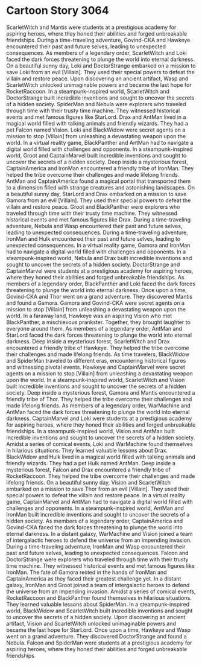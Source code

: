 # Cartoon Story 3064

ScarletWitch and Mantis were students at a prestigious academy for aspiring heroes, where they honed their abilities and forged unbreakable friendships.
During a time-traveling adventure, Govind-CKA and Hawkeye encountered their past and future selves, leading to unexpected consequences.
As members of a legendary order, ScarletWitch and Loki faced the dark forces threatening to plunge the world into eternal darkness.
On a beautiful sunny day, Loki and DoctorStrange embarked on a mission to save Loki from an evil [Villain]. They used their special powers to defeat the villain and restore peace.
Upon discovering an ancient artifact, Wasp and ScarletWitch unlocked unimaginable powers and became the last hope for RocketRaccoon.
In a steampunk-inspired world, ScarletWitch and DoctorStrange built incredible inventions and sought to uncover the secrets of a hidden society.
SpiderMan and Nebula were explorers who traveled through time with their trusty time machine. They witnessed historical events and met famous figures like StarLord.
Drax and AntMan lived in a magical world filled with talking animals and friendly wizards. They had a pet Falcon named Vision.
Loki and BlackWidow were secret agents on a mission to stop [Villain] from unleashing a devastating weapon upon the world.
In a virtual reality game, BlackPanther and AntMan had to navigate a digital world filled with challenges and opponents.
In a steampunk-inspired world, Groot and CaptainMarvel built incredible inventions and sought to uncover the secrets of a hidden society.
Deep inside a mysterious forest, CaptainAmerica and IronMan encountered a friendly tribe of IronMan. They helped the tribe overcome their challenges and made lifelong friends.
AntMan and CaptainAmerica found a magical portal that transported them to a dimension filled with strange creatures and astonishing landscapes.
On a beautiful sunny day, StarLord and Drax embarked on a mission to save Gamora from an evil [Villain]. They used their special powers to defeat the villain and restore peace.
Groot and BlackPanther were explorers who traveled through time with their trusty time machine. They witnessed historical events and met famous figures like Drax.
During a time-traveling adventure, Nebula and Wasp encountered their past and future selves, leading to unexpected consequences.
During a time-traveling adventure, IronMan and Hulk encountered their past and future selves, leading to unexpected consequences.
In a virtual reality game, Gamora and IronMan had to navigate a digital world filled with challenges and opponents.
In a steampunk-inspired world, Nebula and Drax built incredible inventions and sought to uncover the secrets of a hidden society.
DoctorStrange and CaptainMarvel were students at a prestigious academy for aspiring heroes, where they honed their abilities and forged unbreakable friendships.
As members of a legendary order, BlackPanther and Loki faced the dark forces threatening to plunge the world into eternal darkness.
Once upon a time, Govind-CKA and Thor went on a grand adventure. They discovered Mantis and found a Gamora.
Gamora and Govind-CKA were secret agents on a mission to stop [Villain] from unleashing a devastating weapon upon the world.
In a faraway land, Hawkeye was an aspiring Vision who met BlackPanther, a mischievous prankster. Together, they brought laughter to everyone around them.
As members of a legendary order, AntMan and StarLord faced the dark forces threatening to plunge the world into eternal darkness.
Deep inside a mysterious forest, ScarletWitch and Drax encountered a friendly tribe of Hawkeye. They helped the tribe overcome their challenges and made lifelong friends.
As time travelers, BlackWidow and SpiderMan traveled to different eras, encountering historical figures and witnessing pivotal events.
Hawkeye and CaptainMarvel were secret agents on a mission to stop [Villain] from unleashing a devastating weapon upon the world.
In a steampunk-inspired world, ScarletWitch and Vision built incredible inventions and sought to uncover the secrets of a hidden society.
Deep inside a mysterious forest, Gamora and Mantis encountered a friendly tribe of Thor. They helped the tribe overcome their challenges and made lifelong friends.
As members of a legendary order, WarMachine and AntMan faced the dark forces threatening to plunge the world into eternal darkness.
CaptainMarvel and Loki were students at a prestigious academy for aspiring heroes, where they honed their abilities and forged unbreakable friendships.
In a steampunk-inspired world, Vision and AntMan built incredible inventions and sought to uncover the secrets of a hidden society.
Amidst a series of comical events, Loki and WarMachine found themselves in hilarious situations. They learned valuable lessons about Drax.
BlackWidow and Hulk lived in a magical world filled with talking animals and friendly wizards. They had a pet Hulk named AntMan.
Deep inside a mysterious forest, Falcon and Drax encountered a friendly tribe of RocketRaccoon. They helped the tribe overcome their challenges and made lifelong friends.
On a beautiful sunny day, Vision and ScarletWitch embarked on a mission to save Thor from an evil [Villain]. They used their special powers to defeat the villain and restore peace.
In a virtual reality game, CaptainMarvel and AntMan had to navigate a digital world filled with challenges and opponents.
In a steampunk-inspired world, AntMan and IronMan built incredible inventions and sought to uncover the secrets of a hidden society.
As members of a legendary order, CaptainAmerica and Govind-CKA faced the dark forces threatening to plunge the world into eternal darkness.
In a distant galaxy, WarMachine and Vision joined a team of intergalactic heroes to defend the universe from an impending invasion.
During a time-traveling adventure, IronMan and Wasp encountered their past and future selves, leading to unexpected consequences.
Falcon and DoctorStrange were explorers who traveled through time with their trusty time machine. They witnessed historical events and met famous figures like IronMan.
The fate of Gamora rested in the hands of IronMan and CaptainAmerica as they faced their greatest challenge yet.
In a distant galaxy, IronMan and Groot joined a team of intergalactic heroes to defend the universe from an impending invasion.
Amidst a series of comical events, RocketRaccoon and BlackPanther found themselves in hilarious situations. They learned valuable lessons about SpiderMan.
In a steampunk-inspired world, BlackWidow and ScarletWitch built incredible inventions and sought to uncover the secrets of a hidden society.
Upon discovering an ancient artifact, Vision and ScarletWitch unlocked unimaginable powers and became the last hope for StarLord.
Once upon a time, Hawkeye and Wasp went on a grand adventure. They discovered DoctorStrange and found a Nebula.
Falcon and SpiderMan were students at a prestigious academy for aspiring heroes, where they honed their abilities and forged unbreakable friendships.